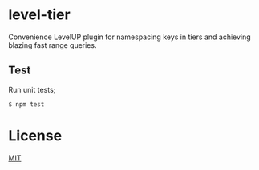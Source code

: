 # level-tier

Convenience LevelUP plugin for namespacing keys in tiers and achieving blazing fast range
queries.

## Test

Run unit tests;

`$ npm test`

# License

[MIT](LICENSE)
